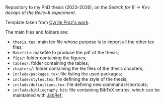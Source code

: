 Repository to my PhD thesis (2023-2026), on the *Search for $B \to K \nu \nu$ decays at the Belle~II experiment*.

Template taken from [Cyrille Praz's work](https://github.com/cyrraz/thesis-template).

The main files and folders are:
* `thesis.tex`: main tex file whose purpose is to import all the other tex files;
* `Makefile`: makefile to produce the pdf of the thesis;
* `figs/`: folder containing the figures;
* `tables/`: folder containing the tables;
* `chapters/`: folder containing the tex files of the thesis chapters;
* `include/packages.tex`: file listing the used packages;
* `include/styles.tex`: file defining the style of the thesis;
* `include/definitions.tex`: file defining new commands/shortcuts;
* `include/bibliography.bib`: file containing BibTeX entries, which can be maintained with [JabRef](https://www.jabref.org/);
